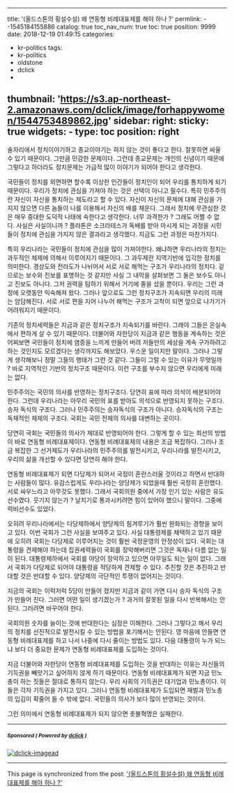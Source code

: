 
---
title: '(올드스톤의 횡설수설) 왜 연동형 비례대표제를 해야 하나 ?'
permlink: --1545184155886
catalog: true
toc_nav_num: true
toc: true
position: 9999
date: 2018-12-19 01:49:15
categories:
- kr-politics
tags:
- kr-politics
- oldstone
- dclick
- 
thumbnail: 'https://s3.ap-northeast-2.amazonaws.com/dclick/image/forhappywomen/1544753489862.jpg'
sidebar:
    right:
        sticky: true
widgets:
    -
        type: toc
        position: right
---


술자리에서 정치이야기하고 종교이야기는 하지 않는 것이 좋다고 한다. 잘못하면 싸울 수 있기 때문이다. 그만큼 민감한 문제이다. 그런데 종교문제는 개인의 신념이기 때문에 그렇다고 하더라도 정치문제는 가급적 많이 이야기가 되어야 한다고 생각한다. 

국민들이 정치를 외면하면 할수록 이상한 인간들이 정치인이 되어 우리를 통치하게 되기 때문이다. 우리가 정치에 관심을 가져야 하는 것은 선택이 아니고 필수다. 특히 민주주의란 자신이 자신을 통치하는 제도라고 할 수 있다. 자신이 자신의 문제에 대해 관심을 가지지 않으면 다른 놈들이 나를 이용해서 자신의 배를 채운다. 그래서 정치에 무관심한 것은 매우 중대한 도덕적 나태에 속한다고 생각한다. 너무 과격한가 ? 그래도 어쩔 수 없다. 사실은 사실이니까 ? 플라톤은 소크라테스가 독배를 받아 마시게 되는 과정을 시민들이 정치에 관심을 가지지 않은 결과라고 생각했다. 지금도 그런 과정은 마찬가지다. 

특히 우리나라는 국민들이 정치에 관심을 많이 가져야한다. 왜냐하면 우리나라의 정치는 과두적인 체제에 의해서 이루어지기 때문이다. 그 과두제란 지역기반에 입각한 정치를 의미한다. 경상도와 전라도가 나뉘어서 서로 서로 해먹는 구조가 우리나라의 정치다. 겉으로는 보수와 진보를 표명하는 것 같지만 사실 그 내막을 살펴보면 그 둘은 보수도 아니고 진보도 아니다. 그저 권력을 탐하기 위해서 거기에 줄을 섰을 뿐이다. 우리는 그런 과정에 오랫동안 익숙해져 왔다. 그러나 앞으로도 그런 정치구조가 지속되면 우리의 미래는 암담해진다. 서로 서로 편을 지어 나누어 해먹는 구조가 고착이 되면 앞으로 나가기가 어려워지기 때문이다. 

기존의 정치세력들은 지금과 같은 정치구조가 지속되기를 바란다. 그래야 그들은 온실속에서 편하게 살 수 있기 때문이다. 더불어와 자한당이 지금과 같은 행동을 계속하는 것은 어찌보면 국민들이 정치에 염증을 느끼게 만들어 버려 저들만의 세상을 계속 구가하려고 하는 것인지도 모르겠다는 생각까지도 해보았다. 우스운 일이지만 말이다. 그러나 그렇게 생각해보니 정말 그들의 행태가 그런 것 같다. 그들이 그럴 수 있는 이유가 무엇일까 ? 바로 지역적인 기반의 정치구조 때문이다. 이런 구조를 부수지 않으면 우리에게 미래는 없다. 

민주주의는 국민의 의사를 반영하는 정치구조다. 당연히 표에 따라 의석이 배분되어야 한다. 그런데 우리나라는 아무리 국민의 표를 받아도 의석으로 반영되지 못하는 구조다. 승자 독식의 구조다. 그러나 민주주의는 승자독식의 구조가 아니다. 승자독식의 구조는 독재적인 체제의 구조다. 국회는 국민 전체의 의사를 대변하는 곳이다. 

당연히 국회는 국민들의 의사가 제대로 반영되어야 한다. 그렇게 할 수 있는 최선의 방법이 바로 연동형 비례대표제이다. 연동형 비례대표제의 내용은 조금 복잡하다. 그러나 조금 복잡한 그 선거제도가 우리나라의 민주주의를 발전시키고, 우리나라를 발전시키고, 우리의 삶을 개선할 수 있다면 당연히 해야 한다. 

연동형 비례대표제가 되면 다당제가 되어서 국정이 혼란스러울 것이라고 하면서 반대하는 사람들이 많다. 유감스럽게도 우리나라는 양당제가 되었을때 훨씬 국정히 혼란했다. 서로 싸우느라고 아무것도 못했다. 그래서 국회의원 중에서 가장 인기 있는 사람은 유도 선수였다. 웃기지 않는가 ? 날치기로 통과시키려면 힘이 있어야 했으니 말이다. 그중에 럭비선수도 있었다. 

오히려 우리나라에서는 다당제하에서 양당제의 힘겨루기가 훨씬 완화되는 경향을 보이고 있다. 이번 국회가 그런 사실을 보여주고 있다. 사실 대통령제를 채택하고 있기 때문에 오히려 국회는 다당제로 이루어지는 것이 훨씬 국정운영의 안정성이 있다. 국회는 대통령을 견제해야 하는데 집권세력들이 국회를 장악해버리면 그것은 독재나 다름 없는 일이 된다. 대통령제하에서 국회를 야당이 장악하고 있으면 아무일도 되는 일이 없다. 그래서 국회가 다당제로 되어야 대통령을 적당하게 견제할 수 있다. 추진할 것은 추진하고 반대할 것은 반대할 수 있다. 양당제의 극단적인 투쟁이 없어지는 것이다. 

지금의 국회는 이럭저럭 5당이 만들어 졌지만 지금과 같이 가면 다시 승자 독식의 구조가 만들어 진다. 그러면 어떤 일이 생기겠는가 ? 과거의 잘못된 일을 다시 반복해서는 안된다. 그러려면 바꾸어야 한다. 

국회의원 숫자를 늘이는 것에 반대한다는 심정은 이해한다. 그러나 그렇다고 해서 우리의 정치를 선진적으로 발전시킬 수 있는 방법을 포기해서는 안된다. 영 마음에 안들면 연동형 비례대표제를 하고 나서 나중에 다시 줄이는 방법도 있다. 다음 대통령이 누가 되느냐 보다 더 중요한 문제가 연동형 비례대표제를 도입하는 것이다. 

지금 더불어와 자한당이 연동형 비례대표제를 도입하는 것을 반대하는 이유는 자신들의 기득권을 빼앗기고 싶어하지 않게 하기 때문이다. 연동형 비례대표제가 되면 지금 민노총이 하는 짓들은 절대로 통하지 않는다. 우리 사회의 기득권은 대기업과 민노총이다. 이들은 각자 기득권을 가지고 있다. 그러나 연동형 비례대표제가 도입되면 재벌과 민노총의 입김이 확줄어 들 수 밖에 없다. 국민들의 의사가 보다 많이 반영되는 것이다. 

그런 의미에서 연동형 비례대표제가 되지 않으면 촛불혁명은 실패한다. 


---

#####  <sub> **Sponsored ( Powered by [dclick](https://www.dclick.io) )** </sub>
[![dclick-imagead](https://s3.ap-northeast-2.amazonaws.com/dclick/image/forhappywomen/1544753489862.jpg)](https://api.dclick.io/v1/c?x=eyJhbGciOiJIUzI1NiIsInR5cCI6IkpXVCJ9.eyJjIjoib2xkc3RvbmUiLCJzIjoiLS0xNTQ1MTg0MTU1ODg2IiwiYSI6WyJpLTc4Il0sInVybCI6Imh0dHBzOi8vcGYua2FrYW8uY29tL19jRXNnQyIsImlhdCI6MTU0NTE4NDE1NSwiZXhwIjoxODYwNTQ0MTU1fQ.yqMgeBesryYbGC7sZV9JHVeHezg3tzRFLNo9yOvZOxg)

- - -

This page is synchronized from the post: ['(올드스톤의 횡설수설) 왜 연동형 비례대표제를 해야 하나 ?'](https://steemit.com/@oldstone/--1545184155886)
